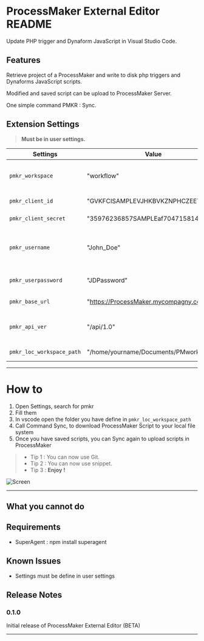 # ProcessMaker External Editor README

Update PHP trigger and Dynaform JavaScript in Visual Studio Code.

## Features

Retrieve project of a ProcessMaker and write to disk php triggers and Dynaforms JavaScript scripts.

Modified and saved script can be upload to ProcessMaker Server.

One simple command PMKR : Sync.

## Extension Settings 


> **Must be in user settings.**

Settings | Value  | Description 
---------|--------|------------
`pmkr_workspace`|"workflow"|ProcessMaker workspace, default is workflow
`pmkr_client_id`|"GVKFCISAMPLEVJHKBVKZNPHCZEEYL"|ProcessMaker Client id
`pmkr_client_secret`|"35976236857SAMPLEaf7047158145"|ProcessMaker Client secret
`pmkr_username`|"John_Doe"|The username of a ProcessMaker user
`pmkr_userpassword`|"JDPassword"|ProcessMaker user password
`pmkr_base_url`|"https://ProcessMaker.mycompagny.com"|ProcessMaker url
`pmkr_api_ver`|"/api/1.0"|ProcessMaker Api version, default is /api/1.0
`pmkr_loc_workspace_path`|"/home/yourname/Documents/PMworkspace"|Path to Local Folder

-----------------------------------------------------------------------------------------------------------
# How to
1. Open Settings, search for pmkr
1. Fill them
1. In vscode open the folder you have define in `pmkr_loc_workspace_path`
1. Call Command Sync, to download ProcessMaker Script to your local file system
1. Once you have saved scripts, you can Sync again to upload scripts in ProcessMaker

> * Tip 1 : You can now use Git.
> * Tip 2 : You can now use snippet.
> * Tip 3 : **Enjoy !**

![Screen](/images/pmkr.gif)

-----------------------------------------------------------------------------------------------------------
## What you cannot do

## Requirements
* SuperAgent : npm install superagent

## Known Issues
* Settings must be define in user settings

## Release Notes



### 0.1.0

Initial release of ProcessMaker External Editor (BETA)

-----------------------------------------------------------------------------------------------------------
